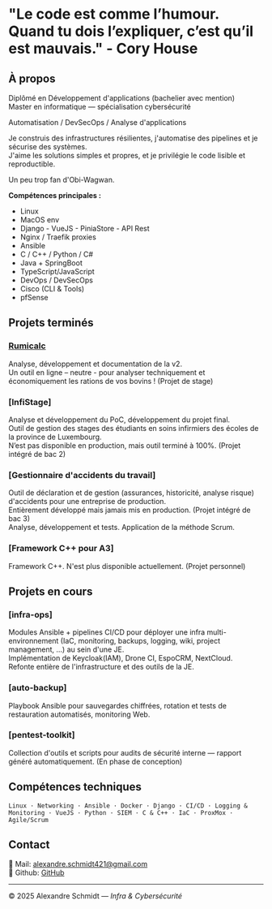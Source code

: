 # "Le code est comme l’humour. Quand tu dois l’expliquer, c’est qu’il est mauvais." - Cory House

## À propos
Diplômé en Développement d'applications (bachelier avec mention)  <br>
Master en informatique — spécialisation cybersécurité <br>

Automatisation / DevSecOps / Analyse d'applications

Je construis des infrastructures résilientes, j'automatise des pipelines et je sécurise des systèmes.  <br>
J'aime les solutions simples et propres, et je privilégie le code lisible et reproductible.

Un peu trop fan d'Obi-Wagwan.

**Compétences principales :**
- Linux
- MacOS env
- Django - VueJS - PiniaStore - API Rest 
- Nginx / Traefik proxies
- Ansible
- C / C++ / Python / C#
- Java + SpringBoot
- TypeScript/JavaScript 
- DevOps / DevSecOps
- Cisco (CLI & Tools)
- pfSense

## Projets terminés
### [Rumicalc](https://rumicalc.cra.wallonie.be/)
Analyse, développement et documentation de la v2. <br>
Un outil en ligne – neutre - pour analyser techniquement et économiquement les rations de vos bovins ! (Projet de stage) 

### [InfiStage] 
Analyse et développement du PoC, développement du projet final. <br>
Outil de gestion des stages des étudiants en soins infirmiers des écoles de la province de Luxembourg. <br>
N’est pas disponible en production, mais outil terminé à 100%. (Projet intégré de bac 2)

### [Gestionnaire d'accidents du travail]
Outil de déclaration et de gestion (assurances, historicité, analyse risque) d'accidents pour une entreprise de production. <br>
Entièrement développé mais jamais mis en production. (Projet intégré de bac 3) <br>
Analyse, développement et tests. Application de la méthode Scrum.

### [Framework C++ pour A3]
Framework C++. N'est plus disponible actuellement. (Projet personnel)

## Projets en cours

### [infra-ops]
Modules Ansible + pipelines CI/CD pour déployer une infra multi-environnement (IaC, monitoring, backups, logging, wiki, project management, ...) au sein d'une JE. <br>
Implémentation de Keycloak(IAM), Drone CI, EspoCRM, NextCloud. <br>
Refonte entière de l'infrastructure et des outils de la JE.

### [auto-backup]
Playbook Ansible pour sauvegardes chiffrées, rotation et tests de restauration automatisés, monitoring Web. 

### [pentest-toolkit]
Collection d'outils et scripts pour audits de sécurité interne — rapport généré automatiquement. (En phase de conception)

## Compétences techniques
```
Linux · Networking · Ansible · Docker · Django · CI/CD · Logging & Monitoring · VueJS · Python · SIEM · C & C++ · IaC · ProxMox · Agile/Scrum 
```

## Contact
📧 Mail: [alexandre.schmidt421@gmail.com](mailto:alexandre.schmidt421@gmail.com)   
🐙 Github: [GitHub](https://github.com/aschmidt-sys)

---
© 2025 Alexandre Schmidt — *Infra & Cybersécurité*
